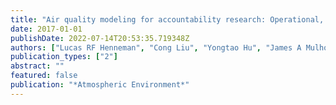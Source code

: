 ```yaml
---
title: "Air quality modeling for accountability research: Operational, dynamic, and diagnostic evaluation"
date: 2017-01-01
publishDate: 2022-07-14T20:53:35.719348Z
authors: ["Lucas RF Henneman", "Cong Liu", "Yongtao Hu", "James A Mulholland", "Armistead G Russell"]
publication_types: ["2"]
abstract: ""
featured: false
publication: "*Atmospheric Environment*"
---
```


